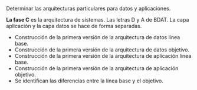 Determinar las arquitecturas particulares para datos y aplicaciones.

**La fase C** es la arquitectura de sistemas. Las letras D y A de BDAT. La capa aplicación y la capa datos se hace de forma separadas.

- Construcción de la primera versión de la arquitectura de datos línea base.
- Construcción de la primera versión de la arquitectura de datos objetivo.
- Construcción de la primera versión de la arquitectura de aplicación línea base.
- Construcción de la primera versión de la arquitectura de aplicación objetivo.
- Se identifican las diferencias entre la línea base y el objetivo.